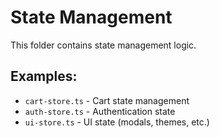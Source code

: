 # State Management

This folder contains state management logic.

## Examples:
- `cart-store.ts` - Cart state management
- `auth-store.ts` - Authentication state
- `ui-store.ts` - UI state (modals, themes, etc.)
